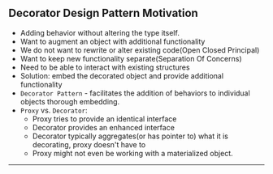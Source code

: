 ## Decorator Design Pattern Motivation
- Adding behavior without altering the type itself.
- Want to augment an object with additional functionality
- We do not want to rewrite or alter existing code(Open Closed Principal)
- Want to keep new functionality separate(Separation Of Concerns)
- Need to be able to interact with existing structures
- Solution: embed the decorated object and provide additional functionality
- `Decorator Pattern` - facilitates the addition of behaviors to individual objects thorough embedding.
- `Proxy` vs. `Decorator`:
    - Proxy tries to provide an identical interface
    - Decorator provides an enhanced interface
    - Decorator typically aggregates(or has pointer to) what it is decorating, proxy doesn't have to
    - Proxy might not even be working with a materialized object.
---